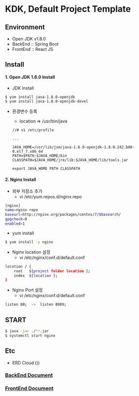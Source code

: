 # KDK, Default Project Template


## **E**nvironment

* Open JDK v1.8.0
* BackEnd :: Spring Boot
* FrontEnd :: React JS

## Install

#### 1. Open JDK 1.8.0 Install

* JDK Install

```bash
$ yum install java-1.8.0-openjdk
$ yum install java-1.8.0-openjdk-devel
```

* 환경변수 등록

  * location =&gt; /usr/bin/java

  ```text
  //# vi /etc/profile

  ...

  JAVA_HOME=/usr/lib/jvm/java-1.8.0-openjdk-1.8.0.242.b08-0.el7_7.x86_64
  PATH=$PATH:$JAVA_HOME/bin
  CLASSPATH=$JAVA_HOME/jre/lib:$JAVA_HOME/lib/tools.jar

  export JAVA_HOME PATH CLASSPATH
  ```

#### 2. Nginx Install

* 외부 저장소 추가
  * vi /etc/yum.repos.d/nginx.repo

```bash
[nginx]
name=nginx repo
baseurl=http://nginx.org/packages/centos/7/$basearch/
gpgcheck=0
enabled=1
```

* yum install

```bash
$ yum install -y nginx
```

* Nginx location 설정
  * vi /etc/nginx/conf.d/default.conf

```bash
location / {
    root   ${project folder location };
    index  ${location };
}
```

* Nginx Port 설정
  * vi /etc/nginx/conf.d/default.conf

```bash
listen 80;  ->  listen 8089;
```

## **START**

```bash
$ java -jar ./**.jar
$ systemctl start nginx
```

## **Etc**

* ERD Cloud \()\)

### [BackEnd Document](https://github.com/kdkrkwhr/default-template/blob/master/backend/README.md)

### [FrontEnd Document](https://github.com/kdkrkwhr/default-template/blob/master/frontend/README.md)

